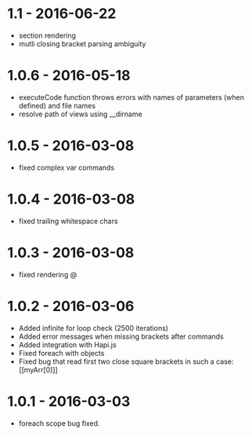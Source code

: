 ﻿1.1 - 2016-06-22
==================
* section rendering
* mutli closing bracket parsing ambiguity

1.0.6 - 2016-05-18
==================
* executeCode function throws errors with names of parameters (when defined) and file names
* resolve path of views using __dirname

1.0.5 - 2016-03-08
==================
* fixed complex var commands

1.0.4 - 2016-03-08
==================
* fixed trailing whitespace chars

1.0.3 - 2016-03-08
==================

* fixed rendering @

1.0.2 - 2016-03-06
==================

* Added infinite for loop check (2500 iterations)
* Added error messages when missing brackets after commands
* Added integration with Hapi.js
* Fixed foreach with objects
* Fixed bug that read first two close square brackets in such a case: [[myArr[0]]]

1.0.1 - 2016-03-03
==================
* foreach scope bug fixed.
